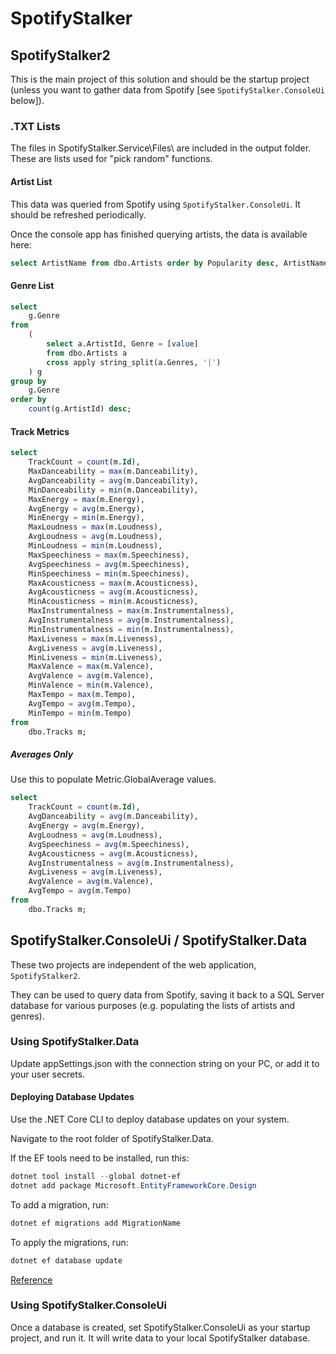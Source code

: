 # SpotifyStalker

## SpotifyStalker2

This is the main project of this solution and should be the startup project (unless you want to gather data from Spotify [see `SpotifyStalker.ConsoleUi` below]).

### .TXT Lists

The files in SpotifyStalker.Service\Files\ are included in the output folder. These are lists used for "pick random" functions.

#### Artist List

This data was queried from Spotify using `SpotifyStalker.ConsoleUi`. It should be refreshed periodically.

Once the console app has finished querying artists, the data is available here:

```sql
select ArtistName from dbo.Artists order by Popularity desc, ArtistName;
```

#### Genre List

```sql
select
    g.Genre
from
    (
        select a.ArtistId, Genre = [value]
        from dbo.Artists a
        cross apply string_split(a.Genres, '|')
    ) g
group by
    g.Genre
order by
    count(g.ArtistId) desc;

```

#### Track Metrics

```sql
select
    TrackCount = count(m.Id),
    MaxDanceability = max(m.Danceability),
    AvgDanceability = avg(m.Danceability),
    MinDanceability = min(m.Danceability),
    MaxEnergy = max(m.Energy),
    AvgEnergy = avg(m.Energy),
    MinEnergy = min(m.Energy),
    MaxLoudness = max(m.Loudness),
    AvgLoudness = avg(m.Loudness),
    MinLoudness = min(m.Loudness),
    MaxSpeechiness = max(m.Speechiness),
    AvgSpeechiness = avg(m.Speechiness),
    MinSpeechiness = min(m.Speechiness),
    MaxAcousticness = max(m.Acousticness),
    AvgAcousticness = avg(m.Acousticness),
    MinAcousticness = min(m.Acousticness),
    MaxInstrumentalness = max(m.Instrumentalness),
    AvgInstrumentalness = avg(m.Instrumentalness),
    MinInstrumentalness = min(m.Instrumentalness),
    MaxLiveness = max(m.Liveness),
    AvgLiveness = avg(m.Liveness),
    MinLiveness = min(m.Liveness),
    MaxValence = max(m.Valence),
    AvgValence = avg(m.Valence),
    MinValence = min(m.Valence),
    MaxTempo = max(m.Tempo),
    AvgTempo = avg(m.Tempo),
    MinTempo = min(m.Tempo)
from
    dbo.Tracks m;
```

##### Averages Only

 Use this to populate Metric.GlobalAverage values.

```sql
select
    TrackCount = count(m.Id),
    AvgDanceability = avg(m.Danceability),
    AvgEnergy = avg(m.Energy),
    AvgLoudness = avg(m.Loudness),
    AvgSpeechiness = avg(m.Speechiness),
    AvgAcousticness = avg(m.Acousticness),
    AvgInstrumentalness = avg(m.Instrumentalness),
    AvgLiveness = avg(m.Liveness),
    AvgValence = avg(m.Valence),
    AvgTempo = avg(m.Tempo)
from
    dbo.Tracks m;
```

## SpotifyStalker.ConsoleUi / SpotifyStalker.Data

These two projects are independent of the web application, `SpotifyStalker2`.

They can be used to query data from Spotify, saving it back to a SQL Server database for various purposes (e.g. populating the lists of artists and genres).


### Using SpotifyStalker.Data

Update appSettings.json with the connection string on your PC, or add it to your user secrets.

#### Deploying Database Updates

Use the .NET Core CLI to deploy database updates on your system.

Navigate to the root folder of SpotifyStalker.Data.

If the EF tools need to be installed, run this:

```powershell
dotnet tool install --global dotnet-ef
dotnet add package Microsoft.EntityFrameworkCore.Design
```

To add a migration, run:

```powershell
dotnet ef migrations add MigrationName
```

To apply the migrations, run:

```powershell
dotnet ef database update
```

[Reference](https://docs.microsoft.com/en-us/ef/core/get-started/overview/first-app?tabs=netcore-cli)

### Using SpotifyStalker.ConsoleUi

Once a database is created, set SpotifyStalker.ConsoleUi as your startup project, and run it. It will write data to your local SpotifyStalker database.

